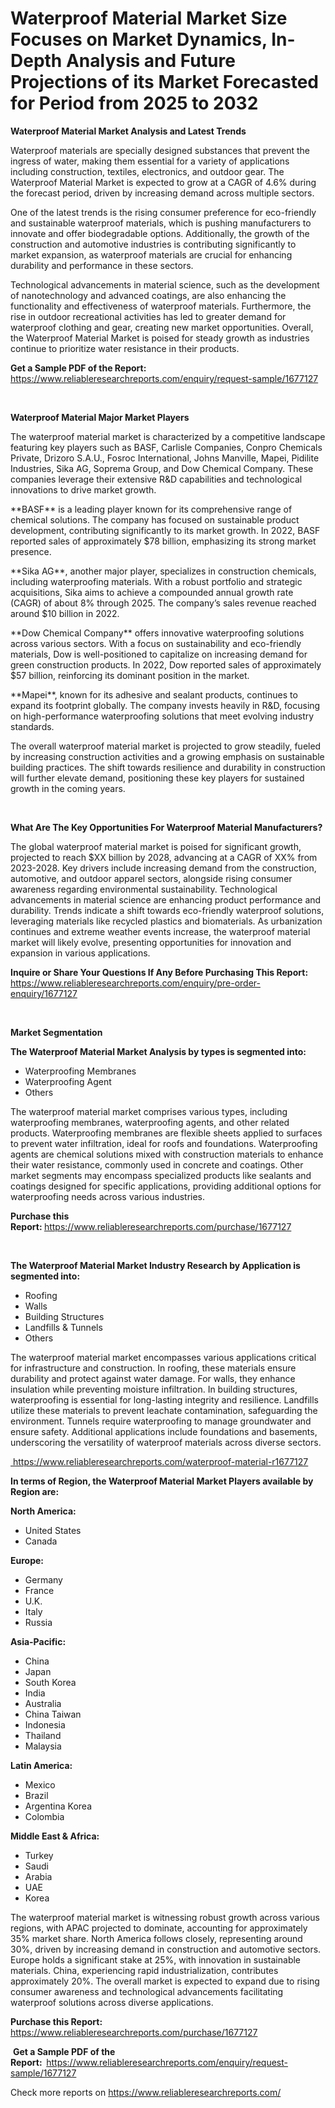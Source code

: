 <p><h1>Waterproof Material Market Size Focuses on Market Dynamics, In-Depth Analysis and Future Projections of its Market Forecasted for Period from 2025 to 2032</h1></p><p><strong>Waterproof Material Market Analysis and Latest Trends</strong></p>
<p><p>Waterproof materials are specially designed substances that prevent the ingress of water, making them essential for a variety of applications including construction, textiles, electronics, and outdoor gear. The Waterproof Material Market is expected to grow at a CAGR of 4.6% during the forecast period, driven by increasing demand across multiple sectors. </p><p>One of the latest trends is the rising consumer preference for eco-friendly and sustainable waterproof materials, which is pushing manufacturers to innovate and offer biodegradable options. Additionally, the growth of the construction and automotive industries is contributing significantly to market expansion, as waterproof materials are crucial for enhancing durability and performance in these sectors. </p><p>Technological advancements in material science, such as the development of nanotechnology and advanced coatings, are also enhancing the functionality and effectiveness of waterproof materials. Furthermore, the rise in outdoor recreational activities has led to greater demand for waterproof clothing and gear, creating new market opportunities. Overall, the Waterproof Material Market is poised for steady growth as industries continue to prioritize water resistance in their products.</p></p>
<p><strong>Get a Sample PDF of the Report:&nbsp;</strong> <a href="https://www.reliableresearchreports.com/enquiry/request-sample/1677127?utm_campaign=2793&utm_medium=2&utm_source=Github&utm_content=ia&utm_term=28022025&utm_id=waterproof-material">https://www.reliableresearchreports.com/enquiry/request-sample/1677127</a></p>
<p>&nbsp;</p>
<p><strong>Waterproof Material Major Market Players</strong></p>
<p><p>The waterproof material market is characterized by a competitive landscape featuring key players such as BASF, Carlisle Companies, Conpro Chemicals Private, Drizoro S.A.U., Fosroc International, Johns Manville, Mapei, Pidilite Industries, Sika AG, Soprema Group, and Dow Chemical Company. These companies leverage their extensive R&D capabilities and technological innovations to drive market growth.</p><p>**BASF** is a leading player known for its comprehensive range of chemical solutions. The company has focused on sustainable product development, contributing significantly to its market growth. In 2022, BASF reported sales of approximately $78 billion, emphasizing its strong market presence.</p><p>**Sika AG**, another major player, specializes in construction chemicals, including waterproofing materials. With a robust portfolio and strategic acquisitions, Sika aims to achieve a compounded annual growth rate (CAGR) of about 8% through 2025. The company’s sales revenue reached around $10 billion in 2022.</p><p>**Dow Chemical Company** offers innovative waterproofing solutions across various sectors. With a focus on sustainability and eco-friendly materials, Dow is well-positioned to capitalize on increasing demand for green construction products. In 2022, Dow reported sales of approximately $57 billion, reinforcing its dominant position in the market.</p><p>**Mapei**, known for its adhesive and sealant products, continues to expand its footprint globally. The company invests heavily in R&D, focusing on high-performance waterproofing solutions that meet evolving industry standards. </p><p>The overall waterproof material market is projected to grow steadily, fueled by increasing construction activities and a growing emphasis on sustainable building practices. The shift towards resilience and durability in construction will further elevate demand, positioning these key players for sustained growth in the coming years.</p></p>
<p>&nbsp;</p>
<p><strong>What Are The Key Opportunities For Waterproof Material Manufacturers?</strong></p>
<p><p>The global waterproof material market is poised for significant growth, projected to reach $XX billion by 2028, advancing at a CAGR of XX% from 2023-2028. Key drivers include increasing demand from the construction, automotive, and outdoor apparel sectors, alongside rising consumer awareness regarding environmental sustainability. Technological advancements in material science are enhancing product performance and durability. Trends indicate a shift towards eco-friendly waterproof solutions, leveraging materials like recycled plastics and biomaterials. As urbanization continues and extreme weather events increase, the waterproof material market will likely evolve, presenting opportunities for innovation and expansion in various applications.</p></p>
<p><strong>Inquire or Share Your Questions If Any Before Purchasing This Report:</strong> <a href="https://www.reliableresearchreports.com/enquiry/pre-order-enquiry/1677127?utm_campaign=2793&utm_medium=2&utm_source=Github&utm_content=ia&utm_term=28022025&utm_id=waterproof-material">https://www.reliableresearchreports.com/enquiry/pre-order-enquiry/1677127</a></p>
<p>&nbsp;</p>
<p><strong>Market Segmentation</strong></p>
<p><strong>The Waterproof Material Market Analysis by types is segmented into:</strong></p>
<p><ul><li>Waterproofing Membranes</li><li>Waterproofing Agent</li><li>Others</li></ul></p>
<p><p>The waterproof material market comprises various types, including waterproofing membranes, waterproofing agents, and other related products. Waterproofing membranes are flexible sheets applied to surfaces to prevent water infiltration, ideal for roofs and foundations. Waterproofing agents are chemical solutions mixed with construction materials to enhance their water resistance, commonly used in concrete and coatings. Other market segments may encompass specialized products like sealants and coatings designed for specific applications, providing additional options for waterproofing needs across various industries.</p></p>
<p><strong>Purchase this Report:&nbsp;</strong><a href="https://www.reliableresearchreports.com/purchase/1677127?utm_campaign=2793&utm_medium=2&utm_source=Github&utm_content=ia&utm_term=28022025&utm_id=waterproof-material">https://www.reliableresearchreports.com/purchase/1677127</a></p>
<p>&nbsp;</p>
<p><strong>The Waterproof Material Market Industry Research by Application is segmented into:</strong></p>
<p><ul><li>Roofing</li><li>Walls</li><li>Building Structures</li><li>Landfills & Tunnels</li><li>Others</li></ul></p>
<p><p>The waterproof material market encompasses various applications critical for infrastructure and construction. In roofing, these materials ensure durability and protect against water damage. For walls, they enhance insulation while preventing moisture infiltration. In building structures, waterproofing is essential for long-lasting integrity and resilience. Landfills utilize these materials to prevent leachate contamination, safeguarding the environment. Tunnels require waterproofing to manage groundwater and ensure safety. Additional applications include foundations and basements, underscoring the versatility of waterproof materials across diverse sectors.</p></p>
<p><a href="https://www.reliableresearchreports.com/waterproof-material-r1677127?utm_campaign=2793&utm_medium=2&utm_source=Github&utm_content=ia&utm_term=28022025&utm_id=waterproof-material">&nbsp;https://www.reliableresearchreports.com/waterproof-material-r1677127</a></p>
<p><strong>In terms of Region, the Waterproof Material Market Players available by Region are:</strong></p>
<p>
    <p> <strong> North America: </strong>
        <ul>
            <li>United States</li>
            <li>Canada</li>
        </ul>
        </p> 
    <p> <strong> Europe: </strong>
        <ul>
            <li>Germany</li>
            <li>France</li>
            <li>U.K.</li>
            <li>Italy</li>
            <li>Russia</li>
        </ul>
        </p> 
    <p> <strong> Asia-Pacific: </strong>
        <ul>
            <li>China</li>
            <li>Japan</li>
            <li>South Korea</li>
            <li>India</li>
            <li>Australia</li>
            <li>China Taiwan</li>
            <li>Indonesia</li>
            <li>Thailand</li>
            <li>Malaysia</li>
        </ul>
        </p> 
    <p> <strong> Latin America: </strong>
        <ul>
            <li>Mexico</li>
            <li>Brazil</li>
            <li>Argentina Korea</li>
            <li>Colombia</li>
        </ul>
        </p> 
    <p> <strong> Middle East & Africa: </strong>
        <ul>
            <li>Turkey</li>
            <li>Saudi</li>
            <li>Arabia</li>
            <li>UAE</li>
            <li>Korea</li>
        </ul>
    </p>
    </p>
<p><p>The waterproof material market is witnessing robust growth across various regions, with APAC projected to dominate, accounting for approximately 35% market share. North America follows closely, representing around 30%, driven by increasing demand in construction and automotive sectors. Europe holds a significant stake at 25%, with innovation in sustainable materials. China, experiencing rapid industrialization, contributes approximately 20%. The overall market is expected to expand due to rising consumer awareness and technological advancements facilitating waterproof solutions across diverse applications.</p></p>
<p><strong>Purchase this Report: </strong><a href="https://www.reliableresearchreports.com/purchase/1677127?utm_campaign=2793&utm_medium=2&utm_source=Github&utm_content=ia&utm_term=28022025&utm_id=waterproof-material">https://www.reliableresearchreports.com/purchase/1677127</a></p>
<p>&nbsp;<strong>Get a Sample PDF of the Report:&nbsp;&nbsp;</strong><a href="https://www.reliableresearchreports.com/enquiry/request-sample/1677127?utm_campaign=2793&utm_medium=2&utm_source=Github&utm_content=ia&utm_term=28022025&utm_id=waterproof-material">https://www.reliableresearchreports.com/enquiry/request-sample/1677127</a></p>
<p><strong></strong></p>
<p>Check more reports on <a href="https://www.reliableresearchreports.com/?utm_campaign=2793&utm_medium=2&utm_source=Github&utm_content=ia&utm_term=28022025&utm_id=waterproof-material">https://www.reliableresearchreports.com/</a></p>